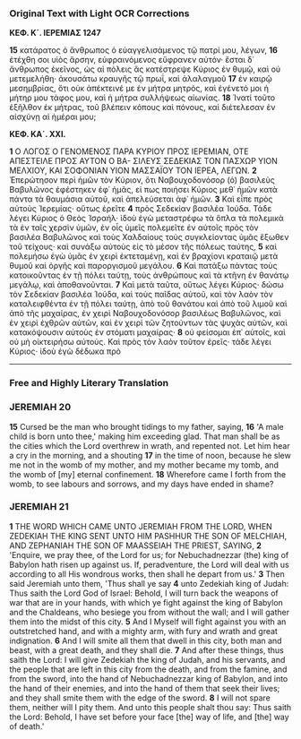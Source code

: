 ### Original Text with Light OCR Corrections

**ΚΕΦ. Κ´. ΙΕΡΕΜΙΑΣ 1247**

**15** κατάρατος ὁ ἄνθρωπος ὁ εὐαγγελισάμενος τῷ πατρί μου, λέγων,
**16** ἐτέχθη σοι υἱὸς ἄρσην, εὐφραινόμενος εὔφρανεν αὐτόν· ἔσται δ᾽
ἄνθρωπος ἐκεῖνος, ὡς αἱ πόλεις ἃς κατέστρεψε Κύριος ἐν θυμῷ,
καὶ οὐ μετεμελήθη· ἀκουσάτω κραυγῆς τῷ πρωΐ, καὶ ἀλαλαγμοῦ
**17** ἐν καιρῷ μεσημβρίας, ὅτι οὐκ ἀπέκτεινέ με ἐν μήτρα μητρός,
καὶ ἐγένετό μοι ἡ μήτηρ μου τάφος μου, καὶ ἡ μήτρα συλλήψεως
αἰωνίας.
**18** Ἰνατί τοῦτο ἐξῆλθον ἐκ μήτρας, τοῦ βλέπειν
κόπους καὶ πόνους, καὶ διέτελεσαν ἐν αἰσχύνῃ αἱ ἡμέραι μου;

**ΚΕΦ. ΚΑ´. ΧΧΙ.**

**1** Ο ΛΟΓΟΣ Ο ΓΕΝΟΜΕΝΟΣ ΠΑΡΑ ΚΥΡΙΟΥ ΠΡΟΣ
ΙΕΡΕΜΙΑΝ, ΟΤΕ ΑΠΕΣΤΕΙΛΕ ΠΡΟΣ ΑΥΤΟΝ Ο ΒΑ-
ΣΙΛΕΥΣ ΣΕΔΕΚΙΑΣ ΤΟΝ ΠΑΣΧΩΡ ΥΙΟΝ ΜΕΛΧΙΟΥ,
ΚΑΙ ΣΟΦΟΝΙΑΝ ΥΙΟΝ ΜΑΣΣΑΪΟΥ ΤΟΝ ΙΕΡΕΑ, ΛΕΓΩΝ.
**2** Ἐπερώτησον περὶ ἡμῶν τὸν Κύριον, ὅτι Ναβουχοδονόσορ (ὁ)
βασιλεὺς Βαβυλῶνος ἐφέστηκεν ἐφ᾽ ἡμᾶς, εἰ πως ποιήσει Κύριος
μεθ᾽ ἡμῶν κατὰ πάντα τὰ θαυμάσια αὐτοῦ, καὶ ἀπελεύσεται ἀφ᾽ ἡμῶν.
**3** Καὶ εἶπε πρὸς αὐτοὺς Ἰερεμίας· οὕτως ἐρεῖτε
**4** πρὸς Σεδεκίαν βασιλέα Ἰούδα. Τάδε λέγει Κύριος ὁ Θεὸς Ἰσραήλ·
ἰδοὺ ἐγὼ μεταστρέφω τὰ ὅπλα τὰ πολεμικὰ τὰ ἐν ταῖς
χερσὶν ὑμῶν, ἐν οἷς ὑμεῖς πολεμεῖτε ἐν αὐτοῖς πρὸς τὸν βασιλέα
Βαβυλῶνος καὶ τοὺς Χαλδαίους τοὺς συγκλείοντας ὑμᾶς
ἔξωθεν τοῦ τείχους· καὶ συνάξω αὐτοὺς εἰς τὸ μέσον τῆς πόλεως
ταύτης,
**5** καὶ πολεμήσω ἐγὼ ὑμᾶς ἐν χειρὶ ἐκτεταμένῃ, καὶ
ἐν βραχίονι κραταιῷ μετὰ θυμοῦ καὶ ὀργῆς καὶ παροργισμοῦ
μεγάλου.
**6** Καὶ πατάξω πάντας τοὺς κατοικοῦντας ἐν τῇ πόλει
ταύτῃ, τοὺς ἀνθρώπους καὶ τὰ κτῆνη ἐν θανάτῳ μεγάλῳ, καὶ
ἀποθανοῦνται.
**7** Καὶ μετὰ ταῦτα, οὕτως λέγει Κύριος· δώσω τὸν
Σεδεκίαν βασιλέα Ἰούδα, καὶ τοὺς παῖδας αὐτοῦ, καὶ τὸν λαὸν
τὸν καταλειφθέντα ἐν τῇ πόλει ταύτῃ, ἀπὸ τοῦ θανάτου καὶ ἀπὸ
τοῦ λιμοῦ καὶ ἀπὸ τῆς μαχαίρας, ἐν χειρὶ Ναβουχοδονόσορ βασιλέως
Βαβυλῶνος, καὶ ἐν χειρὶ ἐχθρῶν αὐτῶν, καὶ ἐν χειρὶ τῶν ζητούντων
τὰς ψυχὰς αὐτῶν, καὶ κατακόψουσιν αὐτοὺς ἐν στόματι μαχαίρας·
**8** οὐ φείσομαι ἐπ᾽ αὐτοῖς, καὶ οὐ μὴ οἰκτειρήσω αὐτούς. Καὶ
πρὸς τὸν λαὸν τοῦτον ἐρεῖς· τάδε λέγει Κύριος· ἰδοὺ ἐγὼ δέδωκα πρὸ

---

### Free and Highly Literary Translation

### JEREMIAH 20

**15** Cursed be the man who brought tidings to my father, saying,
**16** 'A male child is born unto thee,' making him exceeding glad. That man shall be as the cities which the Lord overthrew in wrath, and repented not. Let him hear a cry in the morning, and a shouting
**17** in the time of noon, because he slew me not in the womb of my mother, and my mother became my tomb, and the womb of [my] eternal confinement.
**18** Wherefore came I forth from the womb, to see labours and sorrows, and my days have ended in shame?

### JEREMIAH 21

**1** THE WORD WHICH CAME UNTO JEREMIAH FROM THE LORD, WHEN ZEDEKIAH THE KING SENT UNTO HIM PASHHUR THE SON OF MELCHIAH, AND ZEPHANIAH THE SON OF MAASSEIAH THE PRIEST, SAYING,
**2** 'Enquire, we pray thee, of the Lord for us; for Nebuchadnezzar (the) king of Babylon hath risen up against us. If, peradventure, the Lord will deal with us according to all His wondrous works, then shall he depart from us.'
**3** Then said Jeremiah unto them, 'Thus shall ye say
**4** unto Zedekiah king of Judah: Thus saith the Lord God of Israel: Behold, I will turn back the weapons of war that are in your hands, with which ye fight against the king of Babylon and the Chaldeans, who besiege you from without the wall; and I will gather them into the midst of this city.
**5** And I Myself will fight against you with an outstretched hand, and with a mighty arm, with fury and wrath and great indignation.
**6** And I will smite all them that dwell in this city, both man and beast, with a great death, and they shall die.
**7** And after these things, thus saith the Lord: I will give Zedekiah the king of Judah, and his servants, and the people that are left in this city from the death, and from the famine, and from the sword, into the hand of Nebuchadnezzar king of Babylon, and into the hand of their enemies, and into the hand of them that seek their lives; and they shall smite them with the edge of the sword.
**8** I will not spare them, neither will I pity them. And unto this people shalt thou say: Thus saith the Lord: Behold, I have set before your face [the] way of life, and [the] way of death.'